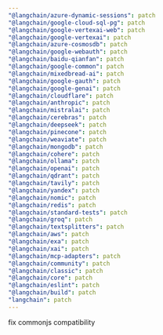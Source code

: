 ```yaml
---
"@langchain/azure-dynamic-sessions": patch
"@langchain/google-cloud-sql-pg": patch
"@langchain/google-vertexai-web": patch
"@langchain/google-vertexai": patch
"@langchain/azure-cosmosdb": patch
"@langchain/google-webauth": patch
"@langchain/baidu-qianfan": patch
"@langchain/google-common": patch
"@langchain/mixedbread-ai": patch
"@langchain/google-gauth": patch
"@langchain/google-genai": patch
"@langchain/cloudflare": patch
"@langchain/anthropic": patch
"@langchain/mistralai": patch
"@langchain/cerebras": patch
"@langchain/deepseek": patch
"@langchain/pinecone": patch
"@langchain/weaviate": patch
"@langchain/mongodb": patch
"@langchain/cohere": patch
"@langchain/ollama": patch
"@langchain/openai": patch
"@langchain/qdrant": patch
"@langchain/tavily": patch
"@langchain/yandex": patch
"@langchain/nomic": patch
"@langchain/redis": patch
"@langchain/standard-tests": patch
"@langchain/groq": patch
"@langchain/textsplitters": patch
"@langchain/aws": patch
"@langchain/exa": patch
"@langchain/xai": patch
"@langchain/mcp-adapters": patch
"@langchain/community": patch
"@langchain/classic": patch
"@langchain/core": patch
"@langchain/eslint": patch
"@langchain/build": patch
"langchain": patch
---
```


fix commonjs compatibility

